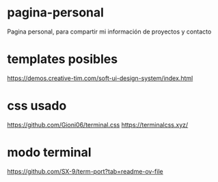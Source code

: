 # pagina-personal
Pagina personal, para compartir mi información de proyectos y contacto

# templates posibles
https://demos.creative-tim.com/soft-ui-design-system/index.html

# css usado
https://github.com/Gioni06/terminal.css
https://terminalcss.xyz/

# modo terminal
https://github.com/SX-9/term-port?tab=readme-ov-file

